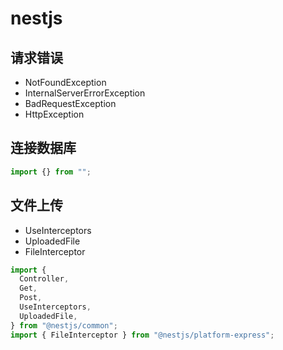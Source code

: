 # nestjs

## 请求错误

- NotFoundException
- InternalServerErrorException
- BadRequestException
- HttpException

## 连接数据库

```ts
import {} from "";
```

## 文件上传

- UseInterceptors
- UploadedFile
- FileInterceptor

```ts
import {
  Controller,
  Get,
  Post,
  UseInterceptors,
  UploadedFile,
} from "@nestjs/common";
import { FileInterceptor } from "@nestjs/platform-express";
```
